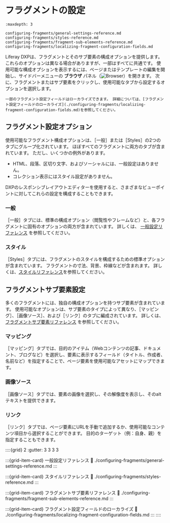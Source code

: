 # フラグメントの設定

```{toctree}
:maxdepth: 3

configuring-fragments/general-settings-reference.md
configuring-fragments/styles-reference.md
configuring-fragments/fragment-sub-elements-reference.md
configuring-fragments/localizing-fragment-configuration-fields.md
```

Liferay DXPは、フラグメントとそのサブ要素の構成オプションを提供します。 これらのオプションは異なる場合がありますが、一部はすべてに共通です。 使用可能な構成オプションを表示するには、ページまたはテンプレートの編集を開始し、サイドバーメニューの **ブラウザ** パネル（![Browser](../../../../images/icon-browser.png)）を開きます。 次に、フラグメントまたはサブ要素をクリックし、使用可能なタブから設定するオプションを選択します。

```{note}
一部のフラグメント設定フィールドはローカライズできます。 詳細については、[フラグメント設定フィールドのローカライズ](./configuring-fragments/localizing-fragment-configuration-fields.md)を参照してください。
```

## フラグメント設定オプション

使用可能なフラグメント構成オプションは、［一般］または［Styles］の2つのタブにグループ化されています。 ほぼすべてのフラグメントに両方のタブが含まれています。 ただし、いくつかの例外があります。

* HTML、段落、区切り文字、およびソーシャルには、一般設定はありません。
* コレクション表示にはスタイル設定がありません。

DXPのレスポンシブレイアウトエディターを使用すると、さまざまなビューポイントに対してこれらの設定を構成することもできます。

### 一般

［一般］タブには、標準の構成オプション（閲覧性やフレームなど）と、各フラグメントに固有のオプションの両方が含まれています。 詳しくは、 [一般設定リファレンス](./configuring-fragments/general-settings-reference.md) を参照してください。

### スタイル

［Styles］タブには、フラグメントのスタイルを構成するための標準オプションが含まれています。 フラグメントの寸法、背景、枠線などが含まれます。 詳しくは、[スタイルリファレンス](./configuring-fragments/styles-reference.md)を参照してください。

## フラグメントサブ要素設定

多くのフラグメントには、独自の構成オプションを持つサブ要素が含まれています。 使用可能なオプションは、サブ要素のタイプによって異なり、［マッピング］、［画像ソース］、および［リンク］のタブに編成されています。 詳しくは、 [フラグメントサブ要素リファレンス](./configuring-fragments/fragment-sub-elements-reference.md) を参照してください。

### マッピング

［マッピング］タブでは、目的のアイテム（Webコンテンツの記事、ドキュメント、ブログなど）を選択し、要素に表示するフィールド（タイトル、作成者、名前など）を指定することで、ページ要素を使用可能なアセットにマップできます。

### 画像ソース

［画像ソース］タブでは、要素の画像を選択し、その解像度を表示し、そのaltテキストを提供できます。

### リンク

［リンク］タブでは、ページ要素にURLを手動で追加するか、使用可能なコンテンツ項目から選択することができます。 目的のターゲット（例：自身、親）を指定することもできます。

::::{grid} 2 :gutter: 3 3 3 3

:::{grid-item-card} 一般設定リファレンス :link: ./configuring-fragments/general-settings-reference.md :::

:::{grid-item-card} スタイルリファレンス :link: ./configuring-fragments/styles-reference.md :::

:::{grid-item-card} フラグメントサブ要素リファレンス :link: ./configuring-fragments/fragment-sub-elements-reference.md :::

:::{grid-item-card} フラグメント設定フィールドのローカライズ :link: ./configuring-fragments/localizing-fragment-configuration-fields.md ::: ::::
